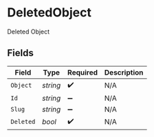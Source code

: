 # DeletedObject

Deleted Object


## Fields

| Field              | Type               | Required           | Description        |
| ------------------ | ------------------ | ------------------ | ------------------ |
| `Object`           | *string*           | :heavy_check_mark: | N/A                |
| `Id`               | *string*           | :heavy_minus_sign: | N/A                |
| `Slug`             | *string*           | :heavy_minus_sign: | N/A                |
| `Deleted`          | *bool*             | :heavy_check_mark: | N/A                |